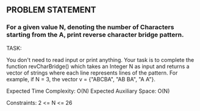 ## PROBLEM STATEMENT
### For a given value N, denoting the number of Characters starting from the A, print reverse character bridge pattern.

TASK:

You don't need to read input or print anything. Your task is to complete the function revCharBridge() which takes an Integer N as input and returns a vector of strings where each line represents lines of the pattern. For example, if N = 3, the vector v = {"ABCBA", "AB BA", "A   A"}.

Expected Time Complexity: O(N)
Expected Auxiliary Space: O(N)

Constraints:
2 <= N <= 26
